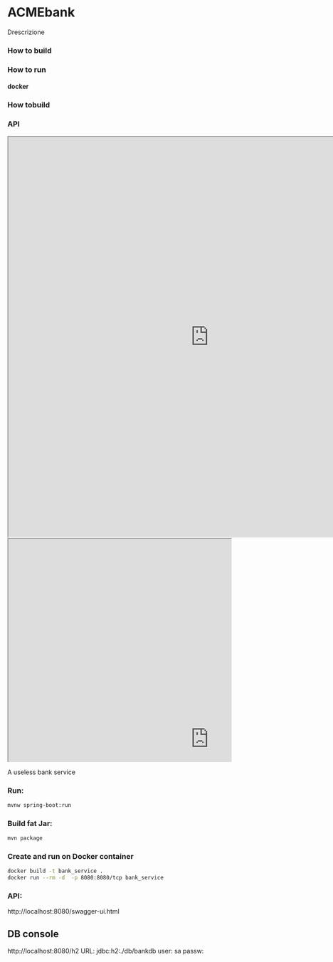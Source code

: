 # ACMEbank
Drescrizione

### How to build

### How to run
#### docker

### How tobuild

### API

<div>
  <iframe title="API"
      width="900"
      height="900"
      allowfullscreen="allowfullscreen" 
      frameborder="1"
      src="https://vallasc.github.io/ACMEsky/docs/swagger-ui/index.html?src=https://vallasc.github.io/ACMEsky/src/BankService/swagger.json">
  </iframe>
</div>

<svg width="900" height="900">
  <g>
    <foreignObject width="900" height="900">
      <body xmlns="http://www.w3.org/1999/xhtml">
        <iframe src="https://vallasc.github.io/ACMEsky/docs/swagger-ui/index.html?src=https://vallasc.github.io/ACMEsky/src/BankService/swagger.json"
        width="900"
        height="900"></iframe>
      </body>
    </foreignObject>
  </g>
</svg>



A useless bank service
### Run:
```sh
mvnw spring-boot:run
```

### Build fat Jar:
```sh
mvn package
```

### Create and run on Docker container
```sh
docker build -t bank_service .
docker run --rm -d  -p 8080:8080/tcp bank_service
```

### API:
http://localhost:8080/swagger-ui.html

## DB console
http://localhost:8080/h2
URL: jdbc:h2:./db/bankdb
user: sa
passw: 

